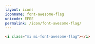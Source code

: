 ```yaml
---
layout: icons
iconname: font-awesome-flag
unicode: EFEE
permalink: /icon/font-awesome-flag/
---
```


``` html
<i class="mi mi-font-awesome-flag"></i>
```
